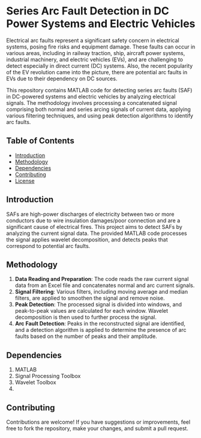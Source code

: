 # Series Arc Fault Detection in DC Power Systems and Electric Vehicles
Electrical arc faults represent a significant safety concern in electrical systems, posing
fire risks and equipment damage. These faults can occur in various areas, including
in railway traction, ship, aircraft power systems, industrial machinery, and electric vehicles (EVs), and are challenging to detect especially in direct current (DC) systems. Also, the recent popularity of the EV revolution came into the picture, there are potential arc faults in EVs due to their dependency on DC sources.

This repository contains MATLAB code for detecting series arc faults (SAF) in DC-powered systems and electric vehicles by analyzing electrical signals. The methodology involves processing a concatenated signal comprising both normal and series arcing signals of current data, applying various filtering techniques, and using peak detection algorithms to identify arc faults.

## Table of Contents

- [Introduction](#introduction)
- [Methodology](#methodology)
- [Dependencies](#dependencies)
- [Contributing](#contributing)
- [License](#license)

## Introduction

SAFs are high-power discharges of electricity between two or more conductors due to wire insulation damages/poor connection and are a significant cause of electrical fires. This project aims to detect SAFs by analyzing the current signal data. The provided MATLAB code processes the signal applies wavelet decomposition, and detects peaks that correspond to potential arc faults.

## Methodology

1. **Data Reading and Preparation**: The code reads the raw current signal data from an Excel file and concatenates normal and arc current signals.
2. **Signal Filtering**: Various filters, including moving average and median filters, are applied to smoothen the signal and remove noise.
3. **Peak Detection**: The processed signal is divided into windows, and peak-to-peak values are calculated for each window. Wavelet decomposition is then used to further process the signal.
4. **Arc Fault Detection**: Peaks in the reconstructed signal are identified, and a detection algorithm is applied to determine the presence of arc faults based on the number of peaks and their amplitude.
   
## Dependencies
1. MATLAB
2. Signal Processing Toolbox
3. Wavelet Toolbox
4. 
## Contributing
Contributions are welcome! If you have suggestions or improvements, feel free to fork the repository, make your changes, and submit a pull request.
